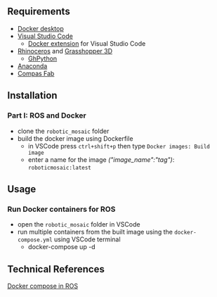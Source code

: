 ## Requirements
- [Docker desktop](https://www.docker.com/products/docker-desktop)
- [Visual Studio Code](https://code.visualstudio.com/)
    - [Docker extension](https://marketplace.visualstudio.com/items?itemName=ms-azuretools.vscode-docker) for Visual Studio Code
- [Rhinoceros](https://www.rhino3d.com/download/) and [Grasshopper 3D](https://www.grasshopper3d.com/)
    - [GhPython](https://www.food4rhino.com/en/app/ghpython)
- [Anaconda](https://www.anaconda.com/)
- [Compas Fab](https://gramaziokohler.github.io/compas_fab/latest/getting_started.html)

## Installation

### Part I: ROS and Docker
- clone the `robotic_mosaic` folder
- build the docker image using Dockerfile
    - in VSCode press `ctrl+shift+p` then type `Docker images: Build image`
    - enter a name for the image *("image_name":"tag")*: `roboticmosaic:latest`  


## Usage
### Run Docker containers for ROS 
- open the `robotic_mosaic` folder in VSCode  
- run multiple containers from the built image using the `docker-compose.yml` using VSCode terminal
    - docker-compose up -d


## Technical References
 
 [Docker compose in ROS](http://wiki.ros.org/docker/Tutorials/Compose)
 
